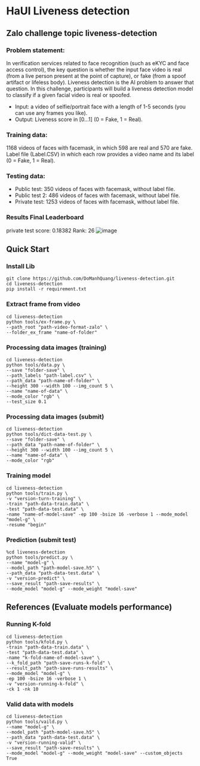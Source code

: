# HaUI Liveness detection
## Zalo challenge topic liveness-detection

### Problem statement:
In verification services related to face recognition (such as eKYC and face access control), the key question is whether the input face video is real (from a live person present at the point of capture), or fake (from a spoof artifact or lifeless body). Liveness detection is the AI problem to answer that question. In this challenge, participants will build a liveness detection model to classify if a given facial video is real or spoofed.
- Input: a video of selfie/portrait face with a length of 1-5 seconds (you can use any frames you like).
- Output: Liveness score in [0...1] (0 = Fake, 1 = Real).

### Training data:
1168 videos of faces with facemask, in which 598 are real and 570 are fake. Label file (Label.CSV) in which each row provides a video name and its label (0 = Fake, 1 = Real).

### Testing data:
- Public test: 350 videos of faces with facemask, without label file.
- Public test 2: 486 videos of faces with facemask, without label file.
- Private test: 1253 videos of faces with facemask, without label file.

### Results Final Leaderboard
private test score: 0.18382
Rank: 26
![image](https://user-images.githubusercontent.com/45645553/210210542-cf25e258-b208-48ba-854f-ab553d1a3ff0.png)

## Quick Start
### Install Lib
```shell
git clone https://github.com/DoManhQuang/liveness-detection.git
cd liveness-detection
pip install -r requirement.txt
```

### Extract frame from video
```shell
cd liveness-detection
python tools/ex-frame.py \
--path_root "path-video-format-zalo" \
--folder_ex_frame "name-of-folder"
```

### Processing data images (training)
```shell
cd liveness-detection
python tools/data.py \
--save "folder-save" \
--path_labels "path-label.csv" \
--path_data "path-name-of-folder" \
--height 300 --width 100 --img_count 5 \
--name "name-of-data" \
--mode_color "rgb" \
--test_size 0.1
```

### Processing data images (submit)
```shell
cd liveness-detection
python tools/dict-data-test.py \
--save "folder-save" \
--path_data "path-name-of-folder" \
--height 300 --width 100 --img_count 5 \
--name "name-of-data" \
--mode_color "rgb"
```

### Training model
```shell
cd liveness-detection
python tools/train.py \
-v "version-turn-training" \
-train "path-data-train.data" \
-test "path-data-test.data" \
-name "name-of-model-save" -ep 100 -bsize 16 -verbose 1 --mode_model "model-g" \
-resume "begin"
```

### Prediction (submit test)
```shell
%cd liveness-detection
python tools/predict.py \
--name "model-g" \
--model_path "path-model-save.h5" \
--path_data "path-data-test.data" \
-v "version-predict" \
--save_result "path-save-results" \
--mode_model "model-g" --mode_weight "model-save"
```

## References (Evaluate models performance)
### Running K-fold
```shell
cd liveness-detection
python tools/kfold.py \
-train "path-data-train.data" \
-test "path-data-test.data" \
-name "k-fold-name-of-model-save" \
--k_fold_path "path-save-runs-k-fold" \
--result_path "path-save-runs-results" \
--mode_model "model-g" \
-ep 100 -bsize 16 -verbose 1 \
-v "version-running-k-fold" \
-ck 1 -nk 10
```

### Valid data with models
```shell
cd liveness-detection
python tools/vaild.py \
--name "model-g" \
--model_path "path-model-save.h5" \
--path_data "path-data-test.data" \
-v "version-running-valid" \
--save_result "path-save-results" \
--mode_model "model-g" --mode_weight "model-save" --custom_objects True
```
